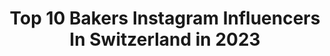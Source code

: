 ---
title: Top 10 Bakers Instagram Influencers In Switzerland in 2023
description: >-
  Find top bakers Instagram influencers in Switzerland in 2023. Most popular hashtags: #shift #bikeswithoutlimits #s1000rr.
platform: Instagram
hits: 63
text_top: Analyze the top-rated Instagram profiles on inBeat.
text_bottom: Our database has 63 Instagram influencers like this in Switzerland for you to connect with.
profiles:
  - username: "ira_zlatev"
    fullname: >-
      Irina
    bio: >-
      Zurich based 🇨🇭 Food photographer & stylist 🍔 Passionate baker & comfort food lover ❤️ Creating cozy recipes 🥨
    location: "Switzerland"
    followers: 39417
    engagement: 521
    commentsToLikes: 0.036062
    id: ck14kj8ekprtg0i19p64v9vh0
    verified: false
    hashtags: "#schweizerfoodblog, #foodstyling, #igersschweiz, #swissfoodblogger"
  - username: "pooleyemma"
    fullname: >-
      Emma Pooley
    bio: >-
      Running, pedalling, mountains, adventures, & snacks Baker of @pocketporridge Ambassador for @sonderbikes & @salomonrunning
    location: "Switzerland"
    followers: 26588
    engagement: 510
    commentsToLikes: 0.016501
    id: ck8sy827xk1sn0j78t3hobsbx
    verified: false
    hashtags: "#fromwhereiride, #iloveswitzerland, #salomonrunning, #pocketporridge"
  - username: "heileenmartin"
    fullname: >-
      HEILEEN | FASHION | STYLE
    bio: >-
      👩🏻Fashion Influencer & Content Creator 📍Switzerland 🇨🇭 💌heileenmartin.ch@gmail.com 👗Shop my looks👇🏻
    location: "Switzerland"
    followers: 47495
    engagement: 233
    commentsToLikes: 0.144273
    id: ck5znr4tgp01a0i14qjftqa14
    verified: false
    hashtags: "#bakedgoods, #revolveme, #revolveambassador, #sheinofficial"
  - username: "lemorchin"
    fullname: >-
      Selim
    bio: >-
      Bizi aynı kişi sanıyorlar çünkü sen hep gölgemdin
    location: "Switzerland"
    followers: 16305
    engagement: 339
    commentsToLikes: 0.022954
    id: ck6u7q12umzw60j71z2rwwnte
    verified: false
    hashtags: "#gravida, #selfesteem, #keepstrong, #pregnantbelly"
  - username: "bastianbaker"
    fullname: >-
      Bastian Baker
    bio: >-
      Swiss singer songwriter / only account
    location: "Switzerland"
    followers: 122417
    engagement: 254
    commentsToLikes: 0.019592
    id: ck15u724glq9c0i19saf944wn
    verified: true
    hashtags: "#hdswitzerland, #harleydavidsonmotorcycles, #parkour, #ineedswitzerland"
  - username: "zo0ko"
    fullname: >-
      Zo0ko
    bio: >-
      🇨🇭 Zo0ko aka Zouzou 🎥 Animateur et co-producteur @bikershq 🤝 Rider for : @motosrochat @kitopublicite @ixon_official @cardosystems @vipersracing
    location: "Switzerland"
    followers: 14165
    engagement: 1521
    commentsToLikes: 0.012276
    id: ck13ak87cqs4i0i19cv8o8wjp
    verified: false
    hashtags: "#ratemybike, #panigalev4, #sportbike, #instamotogallery"
  - username: "knowabroad"
    fullname: >-
      Путешествия 📍Женева ШВЕЙЦАРИЯ
    bio: >-
      Ольга Живи в Швейцарии в моих сторис Моя кондитерская @christies_bakery 42 countries📍London 🇬🇧 ➡️ Geneva🇨🇭
    location: "Switzerland"
    followers: 145627
    engagement: 128
    commentsToLikes: 0.028671
    id: ckf5s53d2er7s0j238r88lgz9
    verified: false
    hashtags: ""
  - username: "exagon_moto"
    fullname: >-
      Exagon
    bio: >-
      🇨🇭Swiss rider | ZX10R & 990 SMR 📷 Photographe Pro 📺 Animateur et co-producteur de BIKERS HQ
    location: "Switzerland"
    followers: 39894
    engagement: 954
    commentsToLikes: 0.008304
    id: ck13ak8k8qs680i19phrnpj0g
    verified: false
    hashtags: "#exagon, #bikestagram, #ducati, #motorcycle"
  - username: "golangurfinkel"
    fullname: >-
      Golan
    bio: >-
      Dallal restaurant - bakery. Shabazi 10 st. Tel aviv
    location: "Switzerland"
    followers: 7234
    engagement: 383
    commentsToLikes: 0.084928
    id: ck6tjjr012um50j71hyv3hevz
    verified: false
    hashtags: "#dallal, #love, #tlv, #verbier"
  - username: "eclatdebeauteugi"
    fullname: >-
      Eclat De Beaute
    bio: >-
      Bäckerstrasse 40, 8004 Zürich - Coiffeur Ugi
    location: "Switzerland"
    followers: 33234
    engagement: 204
    commentsToLikes: 0.005655
    id: ck0w0tb0dfxfk0i1914w7mqty
    verified: false
    hashtags: "#viral, #trucho, #blessings, #paris"
---
